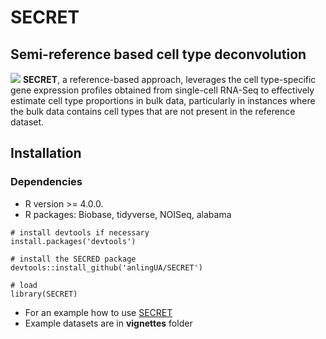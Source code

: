 # SECRET
## Semi-reference based cell type deconvolution
![](./SECRETdiagram.png)
**SECRET**, a reference-based approach, leverages the cell type-specific gene expression profiles obtained from single-cell RNA-Seq to effectively estimate cell type proportions in bulk data, particularly in instances where the bulk data contains cell types that are not present in the reference dataset.


## Installation

### Dependencies
- R version >= 4.0.0.
- R packages: Biobase, tidyverse, NOISeq, alabama

```{r}
# install devtools if necessary
install.packages('devtools')

# install the SECRED package
devtools::install_github('anlingUA/SECRET')

# load
library(SECRET)
```

- For an example how to use [SECRET](https://anlingUA.github.io/SECRET/vignettes/Intro_to_SECRET.html)
- Example datasets are in **vignettes** folder
